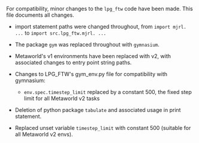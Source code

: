 For compatibility, minor changes to the `lpg_ftw` code have been made. This file documents all changes.

* import statement paths were changed throughout, from `import mjrl. ...` to `import src.lpg_ftw.mjrl. ...`

* The package `gym` was replaced throughout with `gymnasium`.

* Metaworld's v1 environments have been replaced with v2, with associated changes to entry point string paths.

* Changes to LPG_FTW's gym_env.py file for compatibility with gymnasium:
    * `env.spec.timestep_limit` replaced by a constant 500, the fixed step limit for all Metaworld v2 tasks

* Deletion of python package `tabulate` and associated usage in print statement.

* Replaced unset variable `timestep_limit` with constant 500 (suitable for all Metaworld v2 envs). 